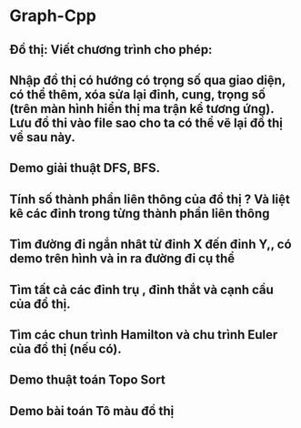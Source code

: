 # Graph-Cpp
## Đồ thị: Viết chương trình cho phép:
## Nhập đồ thị có hướng có trọng số qua giao diện, có thể thêm, xóa sửa lại đỉnh, cung, trọng số (trên màn hình hiển thị ma trận kề tương ứng). Lưu đồ thi vào file sao cho ta có thể vẽ lại đồ thị về sau này.
## Demo giải thuật DFS, BFS.
## Tính số thành phần liên thông của đồ thị ? Và liệt kê các đỉnh trong từng thành phần liên thông
## Tìm đường đi ngắn nhât từ đỉnh X đến đỉnh Y,, có demo trên hình và in ra đường đi cụ thể
## Tìm tất cả các đỉnh trụ , đỉnh thắt và cạnh cầu của đồ thị.
## Tìm các chun trình Hamilton và chu trình Euler của đồ thị (nếu có).
## Demo thuật toán Topo Sort
## Demo bài toán Tô màu đồ thị
